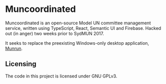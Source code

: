 # Muncoordinated
Muncoordinated is an open-source Model UN committee management service, written using TypeScript, React, Semantic UI and Firebase. Hacked out (in anger) two weeks prior to SydMUN 2017.

It seeks to replace the preexisting Windows-only desktop application, [Munrun](https://github.com/mjwest/munrun).

## Licensing

The code in this project is licensed under GNU GPLv3.

